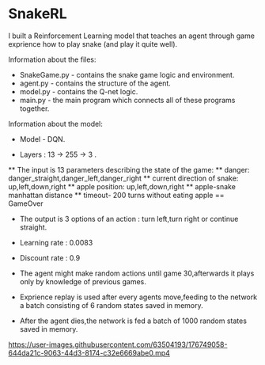 # SnakeRL

I built a Reinforcement Learning model that teaches an agent through game exprience how to play snake (and play it quite well).

Information about the files:

* SnakeGame.py - contains the snake game logic and environment.
* agent.py - contains the structure of the agent.
* model.py - contains the Q-net logic.
* main.py - the main program which connects all of these programs together.

Information about the model:

* Model - DQN.

* Layers :   13 -> 255 -> 3 .

** The input is 13 parameters describing the state of the game:
** danger: danger_straight,danger_left,danger_right
** current direction of snake: up,left,down,right
** apple position: up,left,down,right
** apple-snake manhattan distance
** timeout- 200 turns without eating apple == GameOver

* The output is 3 options of an action : turn left,turn right or continue straight.

* Learning rate : 0.0083

* Discount rate : 0.9

* The agent might make random actions until game 30,afterwards it plays only by knowledge of previous games.

* Exprience replay is used after every agents move,feeding to the network a batch consisting of 6 random states saved in memory.

* After the agent dies,the network is fed a batch of 1000 random states saved in memory.



https://user-images.githubusercontent.com/63504193/176749058-644da21c-9063-44d3-8174-c32e6669abe0.mp4
